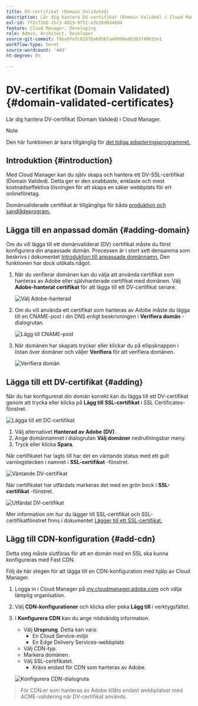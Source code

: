 ```yaml
---
title: DV-certifikat (Domain Validated)
description: Lär dig hantera DV-certifikat (Domain Valided) i Cloud Manager.
exl-id: 7f2c71b6-15c3-4919-9f51-a3e26d0d48d4
feature: Cloud Manager, Developing
role: Admin, Architect, Developer
source-git-commit: f9ba9fefc61876a60567a40000ed6303740032e1
workflow-type: tm+mt
source-wordcount: '443'
ht-degree: 0%

---
```


# DV-certifikat (Domain Validated) {#domain-validated-certificates}

Lär dig hantera DV-certifikat (Domain Valided) i Cloud Manager.

>[!NOTE]
>
>Den här funktionen är bara tillgänglig för [det tidiga adopteringsprogrammet.](/help/implementing/cloud-manager/release-notes/current.md#early-adoption)

## Introduktion {#introduction}

Med Cloud Manager kan du själv skapa och hantera ett DV-SSL-certifikat (Domain Valided). Detta ger er den snabbaste, enklaste och mest kostnadseffektiva lösningen för att skapa en säker webbplats för ert onlineföretag.

Domänvaliderade certifikat är tillgängliga för båda [produktion och sandlådeprogram.](/help/implementing/cloud-manager/getting-access-to-aem-in-cloud/program-types.md)

## Lägga till en anpassad domän {#adding-domain}

Om du vill lägga till ett domänvaliderat (DV) certifikat måste du först konfigurera din anpassade domän. Processen är i stort sett densamma som beskrivs i dokumentet [Introduktion till anpassade domännamn.](/help/implementing/cloud-manager/custom-domain-names/introduction.md) Den funktionen har dock utökats något.

1. När du verifierar domänen kan du välja att använda certifikat som hanteras av Adobe eller självhanterade certifikat med domänen. Välj **Adobe-hanterat certifikat** för att lägga till ett DV-certifikat senare.

   ![Välj Adobe-hanterad](assets/verify-domain-dialog.png)

1. Om du vill använda ett certifikat som hanteras av Adobe måste du lägga till en CNAME-post i din DNS enligt beskrivningen i **Verifiera domän** -dialogrutan.

   ![Lägg till CNAME-post](assets/verify-domain-dialog-adobe-managed.png)

1. När domänen har skapats trycker eller klickar du på ellipsknappen i listan över domäner och väljer **Verifiera** för att verifiera domänen.

   ![Verifiera domän](assets/verify-domain.png)

## Lägga till ett DV-certifikat {#adding}

När du har konfigurerat din domän korrekt kan du lägga till ett DV-certifikat genom att trycka eller klicka på **Lägg till SSL-certifikat** i SSL Certificates-fönstret.

![Lägga till ett DC-certifikat](/help/implementing/cloud-manager/assets/ssl/add-dv-certificate.png)

1. Välj alternativet **Hanterad av Adobe (DV)**.
1. Ange domännamnet i dialogrutan **Välj domäner** nedrullningsbar meny.
1. Tryck eller klicka **Spara**.

När certifikatet har lagts till har det en väntande status med ett gult varningstecken i namnet i **SSL-certifikat** -fönstret.

![Väntande DV-certifikat](assets/pending-dv-certificate.png)

När certifikatet har utfärdats markeras det med en grön bock i **SSL-certifikat** -fönstret.

![Utfärdat DV-certifikat](assets/issued-dv-certificate.png)

Mer information om hur du lägger till SSL-certifikat och SSL-certifikatfönstret finns i dokumentet [Lägger till ett SSL-certifikat.](add-ssl-certificate.md)

## Lägg till CDN-konfiguration {#add-cdn}

Detta steg måste slutföras för att en domän med en SSL ska kunna konfigureras med Fast CDN.

Följ de här stegen för att lägga till en CDN-konfiguration med hjälp av Cloud Manager.

1. Logga in i Cloud Manager på [my.cloudmanager.adobe.com](https://my.cloudmanager.adobe.com/) och välja lämplig organisation.

1. Välj **CDN-konfigurationer** och klicka eller peka **Lägg till** i verktygsfältet.

1. I **Konfigurera CDN** kan du ange nödvändig information.

   * Välj **Ursprung**. Detta kan vara:
      * En Cloud Service-miljö
      * En Edge Delivery Services-webbplats
   * Välj CDN-typ.
   * Markera domänen.
   * Välj SSL-certifikatet.
      * Krävs endast för CDN som hanteras av Adobe.

   ![Konfigurera CDN-dialogruta](assets/configure-cdn-dialog.png)

>
>
>För CDN:er som hanteras av Adobe tillåts endast webbplatser med ACME-validering när DV-certifikat används.
